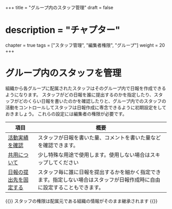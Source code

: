 +++
title = "グループ内のスタッフ管理"
draft = false
# description = "チャプター"
chapter = true
tags = ["スタッフ管理", "編集者権限", "グループ"]
weight = 20
+++

# グループ内のスタッフを管理

組織から各グループに配属されたスタッフはそのグループ内で日報を作成できるようになります。
スタッフがどの日報を誰に提出するのかを指定したり、スタッフがどのくらい日報を書いたのかを確認したりと、グループ内でのスタッフの活動をコントロールしてスタッフは日報作成に専念できるように初期設定をしておきましょう。
これらの設定には編集者の権限が必要です。

|項目|概要|
|---|---|
|[活動実績を確認](/org/groupsetting/staff/activity/)|スタッフが日報を書いた量、コメントを書いた量などを確認できます。|
|[共用について](/org/groupsetting/staff/share/)|少し特殊な用途で使用します。使用しない場合はスキップしてください|
|[日報の提出先を固定する](/org/groupsetting/staff/dist/)|スタッフ毎に誰に日報を提出するかを細かく指定できます。指定しない場合はスタッフが日報作成時に自由に設定することもできます。|

{{<alice pos="right" icon="here">}}
スタッフの権限は配属元である組織の情報がそのまま継承されます
{{</alice>}}

